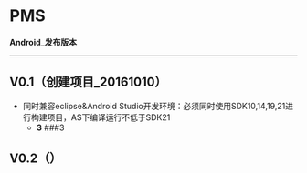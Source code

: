 # PMS
**Android_发布版本**
* * *
## V0.1（创建项目_20161010）
 * 同时兼容eclipse&Android Studio开发环境：必须同时使用SDK10,14,19,21进行构建项目，AS下编译运行不低于SDK21
 	* **3**
###3

## V0.2（）
